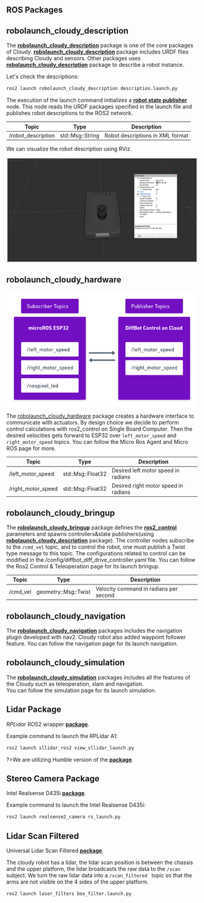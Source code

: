 ## **ROS Packages**

## robolaunch_cloudy_description

The [**robolaunch_cloudy_description**](https://github.com/robolaunch/cloudy/tree/main/robolaunch_cloudy_description) package is one of the core packages of Cloudy. 
[**robolaunch_cloudy_description**](https://github.com/robolaunch/cloudy/tree/main/robolaunch_cloudy_description) package includes URDF files describing Cloudy and sensors. Other packages uses [**robolaunch_cloudy_description**](https://github.com/robolaunch/cloudy/tree/main/robolaunch_cloudy_description) package to describe a robot instance. 

Let's check the descriptions:
```bash
ros2 launch robolaunch_cloudy_description description.launch.py
```

The execution of the launch command initializes a [**robot state publisher**](http://wiki.ros.org/robot_state_publisher) node. This node reads the URDF packages specified in the launch file and publishes robot descriptions to the ROS2 network.


| **Topic**          | **Type**          | **Description**                                      |
|--------------------|-------------------|------------------------------------------------------|
| /robot_description  | std::Msg::String | Robot descriptions in XML format                     |


We can visualize the robot description using RViz.

![logo](https://raw.githubusercontent.com/robolaunch/cloudy/docs/docs/images/cloudy_rviz.png)

## robolaunch_cloudy_hardware
<img style="display:block; margin:auto;" src="https://raw.githubusercontent.com/robolaunch/cloudy/docs/docs/images/microros_scheme.png"/>

The [robolaunch_cloudy_hardware](https://github.com/robolaunch/cloudy/tree/main/robolaunch_cloudy_hardware) package creates a hardware interface to communicate with actuators. By design choice we decide to perform control calculations with ros2_control on Single Board Computer. Then the desired velocities gets forward to ESP32 over `left_motor_speed` and `right_motor_speed` topics. 
You can follow the <a>Micro Ros Agent</a> and <a>Micro ROS</a> page for more.

| **Topic**          | **Type**          | **Description**                                      |
|--------------------|-------------------|------------------------------------------------------|
| /left_motor_speed  | std::Msg::Float32 | Desired left motor speed in radians                  |
| /right_motor_speed | std::Msg::Float32 | Desired right motor speed in radians                 |

## robolaunch_cloudy_bringup
The [**robolaunch_cloudy_bringup**](https://github.com/robolaunch/cloudy/tree/main/robolaunch_cloudy_bringup) package defines the [**ros2_control**](https://control.ros.org/master/index.html) parameters and spawns controllers&state publishers(using [**robolaunch_cloudy_description**](https://github.com/robolaunch/cloudy/tree/main/robolaunch_cloudy_description) package). The controller nodes subscribe to the `/cmd_vel` topic, and to control the robot, one must publish a Twist type message to this topic. The configurations related to control can be modified in the /config/diffbot_diff_drive_controller.yaml file. 
You can follow the <a>Ros2 Control & Teleoperation</a> page for its launch bringup.

| **Topic**          | **Type**          | **Description**                                      |
|--------------------|-------------------|------------------------------------------------------|
| /cmd_vel  | geometry::Msg::Twist | Velocity command in radians per second                     |

## robolaunch_cloudy_navigation
The [**robolaunch_cloudy_navigation**](https://github.com/robolaunch/cloudy/tree/main/robolaunch_cloudy_navigation) packages includes the navigation plugin developed with nav2. Cloudy robot also added waypoint follower feature. 
You can follow the <a>navigation</a> page for its launch navigation.

## robolaunch_cloudy_simulation
The [**robolaunch_cloudy_simulation**](https://github.com/robolaunch/cloudy/tree/main/robolaunch_cloudy_simulator) packages includes all the features of the Cloudy such as teleoperation, slam and navigation. </br>
You can follow the <a>simulation</a> page for its launch simulation.

## Lidar Package
_RPLidar_ ROS2 wrapper [**package**](https://github.com/Slamtec/sllidar_ros2). 

Example command to launch the RPLidar A1: 
```bash
ros2 launch sllidar_ros2 view_sllidar_launch.py
```

?>We are utilizing Humble version of the [**package**](https://github.com/Slamtec/sllidar_ros2/pull/15).

## Stereo Camera Package 
Intel Realsense D435i [**package**](https://github.com/IntelRealSense/realsense-ros).

Example command to launch the Intel Realsense D435i: 
```bash
ros2 launch realsense2_camera rs_launch.py
```
## Lidar Scan Filtered
Universal Lidar Scan Filtered [**package**](https://github.com/ros-perception/laser_filters).

The cloudy robot has a lidar, the lidar scan position is between the chassis and the upper platform, the lidar broadcasts the raw data to the  ```/scan ``` subject. We turn the raw lidar data into a  ```/scan_filtered ``` topic so that the arms are not visible on the 4 sides of the upper platform.

```bash
ros2 launch laser_filters box_filter.launch.py
```
